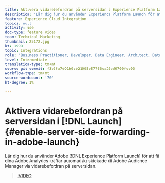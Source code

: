 ```yaml
---
title: Aktivera vidarebefordran på serversidan i Experience Platform Launch
description: 'Lär dig hur du använder Experience Platform Launch för att få dina Adobe Analytics-träffar automatiskt skickade till Adobe Audience Manager via vidarebefordran på serversidan. '
feature: Experience Cloud Integration
topics: null
activity: use
doc-type: feature video
team: Technical Marketing
thumbnail: 25172.jpg
kt: 1993
topic: Integrations
role: "Business Practitioner, Developer, Data Engineer, Architect, Data Architect, Administrator, Leader"
level: Intermediate
translation-type: tm+mt
source-git-commit: f3b3fa7d91b0cb21005b57768ca23ed6700fcc03
workflow-type: tm+mt
source-wordcount: '70'
ht-degree: 1%

---
```



# Aktivera vidarebefordran på serversidan i [!DNL Launch] {#enable-server-side-forwarding-in-adobe-launch}

Lär dig hur du använder Adobe [!DNL Experience Platform Launch] för att få dina Adobe Analytics-träffar automatiskt skickade till Adobe Audience Manager via vidarebefordran på serversidan.

>[!VIDEO](https://video.tv.adobe.com/v/25172?quality=12)
